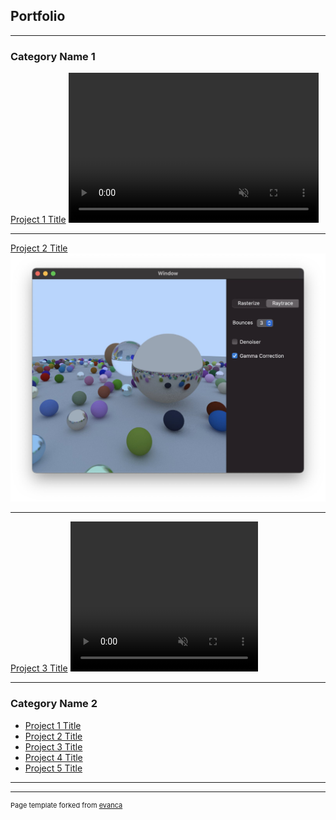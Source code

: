 ## Portfolio

---

### Category Name 1 

[Project 1 Title](/sample_page)
<video width="400" height="240" controls autoplay muted>
    <source src="images/ripples.mov" type="video/mp4">
</video>


---
[Project 2 Title](/pdf/sample_presentation.pdf)
<img src="images/raytracing.jpg?raw=true"/>

---
[Project 3 Title](http://example.com/)
<video width="300" height="240" controls autoplay muted>
    <source src="images/rust.mov" type="video/mp4">
</video>

---

### Category Name 2

- [Project 1 Title](http://example.com/)
- [Project 2 Title](http://example.com/)
- [Project 3 Title](http://example.com/)
- [Project 4 Title](http://example.com/)
- [Project 5 Title](http://example.com/)

---




---
<p style="font-size:11px">Page template forked from <a href="https://github.com/evanca/quick-portfolio">evanca</a></p>
<!-- Remove above link if you don't want to attibute -->

